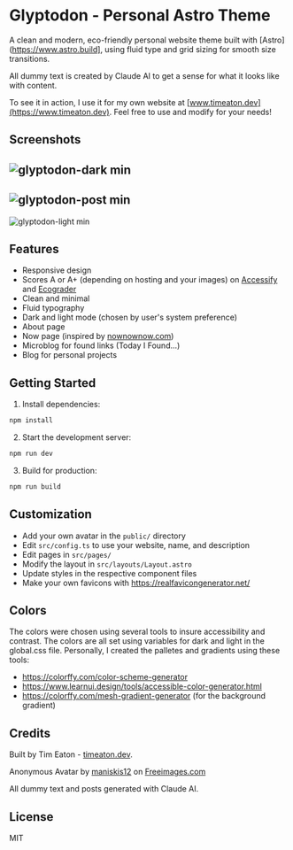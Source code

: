# Glyptodon - Personal Astro Theme

A clean and modern, eco-friendly personal website theme built with [Astro](https://www.astro.build], using fluid type and grid sizing for smooth size transitions.

All dummy text is created by Claude AI to get a sense for what it looks like with content.

To see it in action, I use it for my own website at [www.timeaton.dev](https://www.timeaton.dev). Feel free to use and modify for your needs!

## Screenshots
![glyptodon-dark min](https://github.com/user-attachments/assets/49a9f63a-8002-4493-bf91-a54552c94998)
---
![glyptodon-post min](https://github.com/user-attachments/assets/08943779-5cc6-45bd-b396-dda19a0350bf)
---
![glyptodon-light min](https://github.com/user-attachments/assets/0b51d6e3-36e2-4e73-85d4-3c4fc3d6dbd8)

## Features

- Responsive design
- Scores A or A+ (depending on hosting and your images) on [Accessify](https://www.accessify.com/) and [Ecograder](https://ecograder.com/)
- Clean and minimal
- Fluid typography
- Dark and light mode (chosen by user's system preference)
- About page
- Now page (inspired by [nownownow.com](https://nownownow.com))
- Microblog for found links (Today I Found...)
- Blog for personal projects

## Getting Started

1. Install dependencies:

```bash
npm install
```

2. Start the development server:

```bash
npm run dev
```

3. Build for production:

```bash
npm run build
```

## Customization

- Add your own avatar in the `public/` directory
- Edit `src/config.ts` to use your website, name, and description
- Edit pages in `src/pages/`
- Modify the layout in `src/layouts/Layout.astro`
- Update styles in the respective component files
- Make your own favicons with https://realfavicongenerator.net/

## Colors

The colors were chosen using several tools to insure accessibility and contrast. The colors are all set using variables for dark and light in the global.css file. Personally, I created the palletes and gradients using these tools:

- https://colorffy.com/color-scheme-generator
- https://www.learnui.design/tools/accessible-color-generator.html
- https://colorffy.com/mesh-gradient-generator (for the background gradient)

## Credits

Built by Tim Eaton - [timeaton.dev](https://timeaton.dev).

Anonymous Avatar by <a href="/photographer/maniskis12-68558">maniskis12</a> on <a href="/">Freeimages.com</a>

All dummy text and posts generated with Claude AI.

## License

MIT
